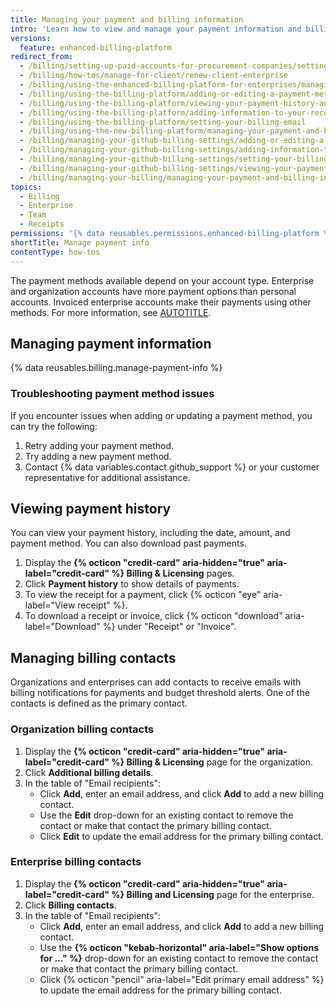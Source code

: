 ```yaml
---
title: Managing your payment and billing information
intro: 'Learn how to view and manage your payment information and billing contacts using the new billing platform.'
versions:
  feature: enhanced-billing-platform
redirect_from:
  - /billing/setting-up-paid-accounts-for-procurement-companies/setting-up-enterprise-accounts-for-procurement-companies/renewing-your-clients-enterprise-account
  - /billing/how-tos/manage-for-client/renew-client-enterprise
  - /billing/using-the-enhanced-billing-platform-for-enterprises/managing-your-payment-and-billing-information
  - /billing/using-the-billing-platform/adding-or-editing-a-payment-method
  - /billing/using-the-billing-platform/viewing-your-payment-history-and-receipts
  - /billing/using-the-billing-platform/adding-information-to-your-receipts
  - /billing/using-the-billing-platform/setting-your-billing-email
  - /billing/using-the-new-billing-platform/managing-your-payment-and-billing-information
  - /billing/managing-your-github-billing-settings/adding-or-editing-a-payment-method
  - /billing/managing-your-github-billing-settings/adding-information-to-your-receipts
  - /billing/managing-your-github-billing-settings/setting-your-billing-email
  - /billing/managing-your-github-billing-settings/viewing-your-payment-history-and-receipts
  - /billing/managing-your-billing/managing-your-payment-and-billing-information
topics:
  - Billing
  - Enterprise
  - Team
  - Receipts
permissions: '{% data reusables.permissions.enhanced-billing-platform %}'
shortTitle: Manage payment info
contentType: how-tos
---
```


The payment methods available depend on your account type. Enterprise and organization accounts have more payment options than personal accounts. Invoiced enterprise accounts make their payments using other methods. For more information, see [AUTOTITLE](/billing/reference/supported-payment-methods).

## Managing payment information

{% data reusables.billing.manage-payment-info %}

### Troubleshooting payment method issues

If you encounter issues when adding or updating a payment method, you can try the following:

1. Retry adding your payment method.
1. Try adding a new payment method.
1. Contact {% data variables.contact.github_support %} or your customer representative for additional assistance.

## Viewing payment history

You can view your payment history, including the date, amount, and payment method. You can also download past payments.

1. Display the **{% octicon "credit-card" aria-hidden="true" aria-label="credit-card" %} Billing & Licensing** pages.
1. Click **Payment history** to show details of payments.
1. To view the receipt for a payment, click {% octicon "eye" aria-label="View receipt" %}.
1. To download a receipt or invoice, click {% octicon "download" aria-label="Download" %} under "Receipt" or "Invoice".

## Managing billing contacts

Organizations and enterprises can add contacts to receive emails with billing notifications for payments and budget threshold alerts. One of the contacts is defined as the primary contact.

### Organization billing contacts

1. Display the **{% octicon "credit-card" aria-hidden="true" aria-label="credit-card" %} Billing & Licensing** page for the organization.
1. Click **Additional billing details**.
1. In the table of "Email recipients":
   * Click **Add**, enter an email address, and click **Add** to add a new billing contact.
   * Use the **Edit** drop-down for an existing contact to remove the contact or make that contact the primary billing contact.
   * Click **Edit** to update the email address for the primary billing contact.

### Enterprise billing contacts

1. Display the **{% octicon "credit-card" aria-hidden="true" aria-label="credit-card" %} Billing and Licensing** page for the enterprise.
1. Click **Billing contacts**.
1. In the table of "Email recipients":
   * Click **Add**, enter an email address, and click **Add** to add a new billing contact.
   * Use the **{% octicon "kebab-horizontal" aria-label="Show options for ..." %}** drop-down for an existing contact to remove the contact or make that contact the primary billing contact.
   * Click {% octicon "pencil" aria-label="Edit primary email address" %} to update the email address for the primary billing contact.
